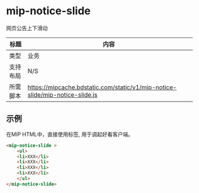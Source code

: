 ﻿# mip-notice-slide

网页公告上下滑动

|标题|内容|
|---|---|
|类型|业务|
|支持布局|N/S|
|所需脚本|https://mipcache.bdstatic.com/static/v1/mip-notice-slide/mip-notice-slide.js|

## 示例

在MIP HTML中，直接使用标签, 用于调起好看客户端。

```html
<mip-notice-slide >
    <ul> 
	<li>XXX</li>
	<li>XXX</li>
	<li>XXX</li>
	<li>XXX</li>
	</ul>
</mip-notice-slide>
```

